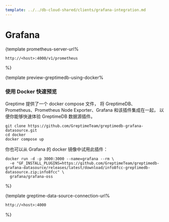 ```yaml
---
template: ../../db-cloud-shared/clients/grafana-integration.md
---
```

# Grafana

<docs-template>

{template prometheus-server-url%

```txt
http://<host>:4000/v1/prometheus
```

%}

{template preview-greptimedb-using-docker%

### 使用 Docker 快速预览

Greptime 提供了一个 docker compose 文件，
将 GreptimeDB、Prometheus、Prometheus Node Exporter、Grafana 和该插件集成在一起，
以便你能够快速体验 GreptimeDB 数据源插件。

```shell
git clone https://github.com/GreptimeTeam/greptimedb-grafana-datasource.git
cd docker
docker compose up
```

你也可以从 Grafana 的 docker 镜像中试用此插件：

```shell
docker run -d -p 3000:3000 --name=grafana --rm \
  -e "GF_INSTALL_PLUGINS=https://github.com/GreptimeTeam/greptimedb-grafana-datasource/releases/latest/download/info8fcc-greptimedb-datasource.zip;info8fcc" \
  grafana/grafana-oss
```

%}

{template greptime-data-source-connection-url%

```txt
http://<host>:4000
```

%}

</docs-template>
